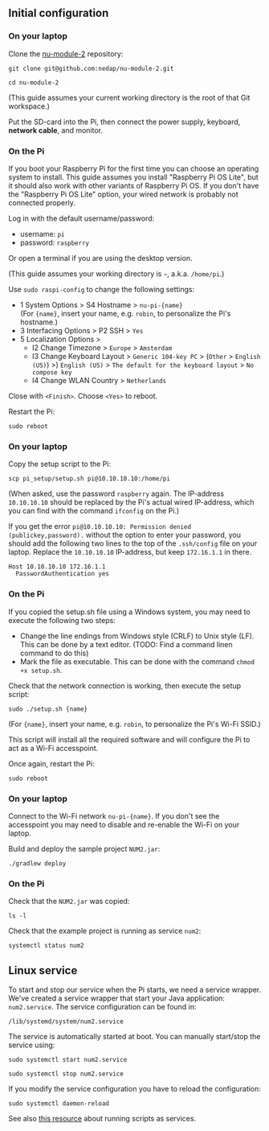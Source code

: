 ## Initial configuration

### On your laptop

Clone the [nu-module-2](https://github.com/nedap/nu-module-2) repository:

`git clone git@github.com:nedap/nu-module-2.git`

`cd nu-module-2`

(This guide assumes your current working directory is the root of that Git workspace.)

Put the SD-card into the Pi, then connect the power supply, keyboard, **network cable**, and monitor.

### On the Pi

If you boot your Raspberry Pi for the first time you can choose an operating system to install. This guide assumes
you install "Raspberry Pi OS Lite", but it should also work with other variants of Raspberry Pi OS. If you don't have 
the "Raspberry Pi OS Lite" option, your wired network is probably not connected properly.

Log in with the default username/password:

* username: `pi`
* password: `raspberry`

Or open a terminal if you are using the desktop version.

(This guide assumes your working directory is `~`, a.k.a. `/home/pi`.)

Use `sudo raspi-config` to change the following settings:

* 1 System Options > S4 Hostname > `nu-pi-{name}`<br>(For `{name}`, insert your name, e.g. `robin`, to personalize the Pi's hostname.)
* 3 Interfacing Options > P2 SSH > `Yes`
* 5 Localization Options >
    * I2 Change Timezone > `Europe` > `Amsterdam`
    * I3 Change Keyboard Layout > `Generic 104-key PC` > (`Other` > `English (US)`) >) `English (US)` > `The default for the keyboard layout` > `No compose key`
    * I4 Change WLAN Country > `Netherlands`

Close with `<Finish>`. Choose `<Yes>` to reboot.

Restart the Pi:

`sudo reboot`

### On your laptop

Copy the setup script to the Pi:

`scp pi_setup/setup.sh pi@10.10.10.10:/home/pi`

(When asked, use the password `raspberry` again. The IP-address `10.10.10.10` should be replaced by the Pi's actual 
wired IP-address, which you can find with the command `ifconfig` on the Pi.)

If you get the error `pi@10.10.10.10: Permission denied (publickey,password).` without the option to enter your 
password, you should add the following two lines to the top of the `.ssh/config` file on your laptop. Replace the 
`10.10.10.10` IP-address, but keep `172.16.1.1` in there. 

```
Host 10.10.10.10 172.16.1.1
  PasswordAuthentication yes
```

### On the Pi

If you copied the setup.sh file using a Windows system, you may need to execute the following two steps:

* Change the line endings from Windows style (CRLF) to Unix style (LF). This can be done by a text editor.
  (TODO: Find a command linen command to do this)
* Mark the file as executable. This can be done with the command `chmod +x setup.sh`.

Check that the network connection is working, then execute the setup script:

`sudo ./setup.sh {name}`

(For `{name}`, insert your name, e.g. `robin`, to personalize the Pi's Wi-Fi SSID.)

This script will install all the required software and will configure the Pi to act as a Wi-Fi accesspoint.

Once again, restart the Pi:

`sudo reboot`

### On your laptop

Connect to the Wi-Fi network `nu-pi-{name}`. If you don't see the accesspoint you may need to disable and re-enable
the Wi-Fi on your laptop.

Build and deploy the sample project `NUM2.jar`:

`./gradlew deploy`

### On the Pi

Check that the `NUM2.jar` was copied:

`ls -l`

Check that the example project is running as service `num2`:

`systemctl status num2`



## Linux service

To start and stop our service when the Pi starts, we need a service wrapper. We've created a service wrapper that start your Java application: `num2.service`. The service configuration can be found in:

`/lib/systemd/system/num2.service`

The service is automatically started at boot. You can manually start/stop the service using:

`sudo systemctl start num2.service`

`sudo systemctl stop num2.service`

If you modify the service configuration you have to reload the configuration:

`sudo systemctl daemon-reload`

See also [this resource](http://www.diegoacuna.me/how-to-run-a-script-as-a-service-in-raspberry-pi-raspbian-jessie/) about running scripts as services.
